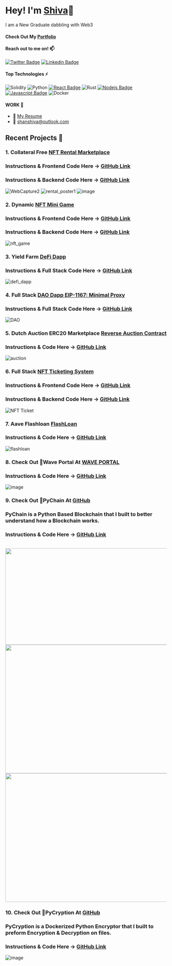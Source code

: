 

# Hey! I'm [Shiva](https://shiva-blockchain-portfolio.netlify.app/)👋

I am a New Graduate dabbling with Web3
<br>

#### Check Out My [Portfolio](https://shiva-blockchain-portfolio.netlify.app/)

#### Reach out to me on! :mailbox: 


[![Twitter Badge](https://img.shields.io/badge/-@SHIVA-1ca0f1?style=flat&labelColor=1ca0f1&logo=twitter&logoColor=white&link=https://twitter.com/shanshiva1)](https://twitter.com/shanshiva1) 
[![Linkedin Badge](https://img.shields.io/badge/-SHIVA-0e76a8?style=flat&labelColor=0e76a8&logo=linkedin&logoColor=white)](https://www.linkedin.com/in/shiva-shanmuganathan/) 


#### Top Technologies :zap:

![Solidity](https://img.shields.io/badge/Solidity-%23363636.svg?style=for-the-badge&logo=solidity&logoColor=white)
![Python](https://img.shields.io/badge/python-3670A0?style=for-the-badge&logo=python&logoColor=ffdd54)
[![React Badge](https://img.shields.io/badge/-React-61DBFB?style=for-the-badge&labelColor=black&logo=react&logoColor=61DBFB)](#) 
![Rust](https://img.shields.io/badge/rust-%23000000.svg?style=for-the-badge&logo=rust&logoColor=white)
[![Nodejs Badge](https://img.shields.io/badge/-Nodejs-3C873A?style=for-the-badge&labelColor=black&logo=node.js&logoColor=3C873A)](#) 
[![Javascript Badge](https://img.shields.io/badge/-Javascript-F0DB4F?style=for-the-badge&labelColor=black&logo=javascript&logoColor=F0DB4F)](#)
![Docker](https://img.shields.io/badge/docker-%230db7ed.svg?style=for-the-badge&logo=docker&logoColor=white)


#### WORK :briefcase:	
- :paperclip: [My Resume](https://drive.google.com/file/d/1e0F8y5kx5uFBclnnywQg5DmqMYRH5hil/view?usp=sharing)
- :email: shanshiva@outlook.com

## Recent Projects :rocket:	

### 1. Collateral Free [NFT Rental Marketplace](https://nft-rental-marketplace.netlify.app/)

### Instructions & Frontend Code Here -> [GitHub Link](https://github.com/ShivaShanmuganathan/rental-marketplace-frontend)
### Instructions & Backend Code Here -> [GitHub Link](https://github.com/ShivaShanmuganathan/NFT-Rental-Marketplace)

![WebCapture2](https://user-images.githubusercontent.com/30176438/154859807-2bf34911-ed29-42d3-a8ba-57fe514f452a.jpeg)
![rental_poster1](https://user-images.githubusercontent.com/30176438/154859304-fdff81f6-490b-4674-b585-d115e89c0996.JPG)
![image](https://user-images.githubusercontent.com/30176438/154788779-3b67f000-ba69-4876-9919-a02f58f43b19.png)

### 2. Dynamic [NFT Mini Game](https://nftbattle.netlify.app/)

### Instructions & Frontend Code Here -> [GitHub Link](https://github.com/ShivaShanmuganathan/blockchain-developer-bootcamp-final-project/tree/master/frontend)
### Instructions & Backend Code Here -> [GitHub Link](https://github.com/ShivaShanmuganathan/blockchain-developer-bootcamp-final-project/tree/master/backend)

![nft_game](https://user-images.githubusercontent.com/30176438/142196502-187319fa-0dfd-4a3a-b24c-e5ecd3210693.JPG)

### 3. Yield Farm [DeFi Dapp](https://yieldfarm.netlify.app/)

### Instructions & Full Stack Code Here -> [GitHub Link](https://github.com/ShivaShanmuganathan/defi-dapp-yield-farm)

![defi_dapp](https://github.com/ShivaShanmuganathan/defi-dapp-yield-farm/raw/main/yield2.jpg)

### 4. Full Stack [DAO Dapp EIP-1167: Minimal Proxy](http://fullstack-dao-dapp.vercel.app/)

### Instructions & Full Stack Code Here -> [GitHub Link](https://github.com/ShivaShanmuganathan/fullstack-dao-dapp)

![DAO](https://user-images.githubusercontent.com/30176438/160229135-18c529b9-ff18-49db-ba89-a5f8c6772001.png)

### 5. Dutch Auction ERC20 Marketplace [Reverse Auction Contract](https://github.com/ShivaShanmuganathan/DutchAuction)

### Instructions & Code Here -> [GitHub Link](https://github.com/ShivaShanmuganathan/DutchAuction)

![auction](https://user-images.githubusercontent.com/30176438/160228951-94cc671a-f032-4e96-990d-f0b80e2e8007.png)

### 6. Full Stack [NFT Ticketing System](https://nft-ticketing-system.netlify.app/)

### Instructions & Frontend Code Here -> [GitHub Link](https://github.com/ShivaShanmuganathan/NFT-Ticketing-System-Frontend)
### Instructions & Backend Code Here -> [GitHub Link](https://github.com/ShivaShanmuganathan/NFT-Ticketing-System)

![NFT Ticket](https://user-images.githubusercontent.com/30176438/160229210-b6cb991f-d242-4607-82b9-3be3ef5b9580.png)

### 7. Aave Flashloan [FlashLoan](https://github.com/ShivaShanmuganathan/aave-flashloan)

### Instructions & Code Here -> [GitHub Link](https://github.com/ShivaShanmuganathan/aave-flashloan)

![flashloan](https://shiva-blockchain-portfolio.netlify.app/images/flashloan.gif)

### 8. Check Out 👋Wave Portal At [WAVE PORTAL](https://waveportal-baseline-student.shivashanmugana.repl.co/)

### Instructions & Code Here -> [GitHub Link](https://github.com/ShivaShanmuganathan/wave-portal)

![image](https://user-images.githubusercontent.com/30176438/138548209-975b149e-ae52-4fb7-89d4-7770bf55508f.png)

### 9. Check Out 🐍PyChain At [GitHub](https://github.com/ShivaShanmuganathan/PyChain)
### PyChain is a Python Based Blockchain that I built to better understand how a Blockchain works.
### Instructions & Code Here -> [GitHub Link](https://github.com/ShivaShanmuganathan/PyChain)
<br>


<img src="https://user-images.githubusercontent.com/30176438/132985082-3256a981-01d6-4149-a154-a131ca27bde1.png" width="550" height="300">


<img src="https://user-images.githubusercontent.com/30176438/132985076-b6956ee6-4834-4a16-bc6e-d926af51bfa6.png" width="650" height="400">

<img src="https://user-images.githubusercontent.com/30176438/132985081-43ab9138-c8b1-49ab-a82b-29c70d2e9c19.png" width="750" height="400">

### 10. Check Out 🔐PyCryption At [GitHub](https://github.com/ShivaShanmuganathan/PyCryption)
### PyCryption is a Dockerized Python Encryptor that I built to preform Encryption & Decryption on files.
### Instructions & Code Here -> [GitHub Link](https://github.com/ShivaShanmuganathan/PyCryption)

![image](https://user-images.githubusercontent.com/30176438/132206323-072bfead-e86c-4acc-8803-b8ee904c33e8.png)

